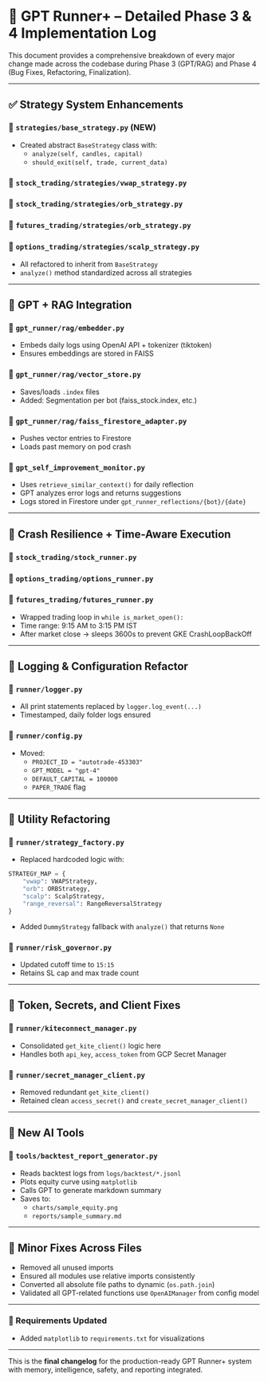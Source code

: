 # 📝 GPT Runner+ – Detailed Phase 3 & 4 Implementation Log

This document provides a comprehensive breakdown of every major change made across the codebase during Phase 3 (GPT/RAG) and Phase 4 (Bug Fixes, Refactoring, Finalization).

---

## ✅ Strategy System Enhancements

### 📄 `strategies/base_strategy.py` (NEW)
- Created abstract `BaseStrategy` class with:
  - `analyze(self, candles, capital)`
  - `should_exit(self, trade, current_data)`

### 📄 `stock_trading/strategies/vwap_strategy.py`
### 📄 `stock_trading/strategies/orb_strategy.py`
### 📄 `futures_trading/strategies/orb_strategy.py`
### 📄 `options_trading/strategies/scalp_strategy.py`
- All refactored to inherit from `BaseStrategy`
- `analyze()` method standardized across all strategies

---

## 🧠 GPT + RAG Integration

### 📄 `gpt_runner/rag/embedder.py`
- Embeds daily logs using OpenAI API + tokenizer (tiktoken)
- Ensures embeddings are stored in FAISS

### 📄 `gpt_runner/rag/vector_store.py`
- Saves/loads `.index` files
- Added: Segmentation per bot (faiss_stock.index, etc.)

### 📄 `gpt_runner/rag/faiss_firestore_adapter.py`
- Pushes vector entries to Firestore
- Loads past memory on pod crash

### 📄 `gpt_self_improvement_monitor.py`
- Uses `retrieve_similar_context()` for daily reflection
- GPT analyzes error logs and returns suggestions
- Logs stored in Firestore under `gpt_runner_reflections/{bot}/{date}`

---

## 🔁 Crash Resilience + Time-Aware Execution

### 📄 `stock_trading/stock_runner.py`
### 📄 `options_trading/options_runner.py`
### 📄 `futures_trading/futures_runner.py`
- Wrapped trading loop in `while is_market_open():`
- Time range: 9:15 AM to 3:15 PM IST
- After market close → sleeps 3600s to prevent GKE CrashLoopBackOff

---

## 🧪 Logging & Configuration Refactor

### 📄 `runner/logger.py`
- All print statements replaced by `logger.log_event(...)`
- Timestamped, daily folder logs ensured

### 📄 `runner/config.py`
- Moved:
  - `PROJECT_ID = "autotrade-453303"`
  - `GPT_MODEL = "gpt-4"`
  - `DEFAULT_CAPITAL = 100000`
  - `PAPER_TRADE` flag

---

## 🔁 Utility Refactoring

### 📄 `runner/strategy_factory.py`
- Replaced hardcoded logic with:
```python
STRATEGY_MAP = {
    "vwap": VWAPStrategy,
    "orb": ORBStrategy,
    "scalp": ScalpStrategy,
    "range_reversal": RangeReversalStrategy
}
```
- Added `DummyStrategy` fallback with `analyze()` that returns `None`

### 📄 `runner/risk_governor.py`
- Updated cutoff time to `15:15`
- Retains SL cap and max trade count

---

## 🔐 Token, Secrets, and Client Fixes

### 📄 `runner/kiteconnect_manager.py`
- Consolidated `get_kite_client()` logic here
- Handles both `api_key`, `access_token` from GCP Secret Manager

### 📄 `runner/secret_manager_client.py`
- Removed redundant `get_kite_client()`
- Retained clean `access_secret()` and `create_secret_manager_client()`

---

## 🧠 New AI Tools

### 📄 `tools/backtest_report_generator.py`
- Reads backtest logs from `logs/backtest/*.jsonl`
- Plots equity curve using `matplotlib`
- Calls GPT to generate markdown summary
- Saves to:
  - `charts/sample_equity.png`
  - `reports/sample_summary.md`

---

## 🔧 Minor Fixes Across Files

- Removed all unused imports
- Ensured all modules use relative imports consistently
- Converted all absolute file paths to dynamic (`os.path.join`)
- Validated all GPT-related functions use `OpenAIManager` from config model

---

### 📄 Requirements Updated
- Added `matplotlib` to `requirements.txt` for visualizations

---

This is the **final changelog** for the production-ready GPT Runner+ system with memory, intelligence, safety, and reporting integrated.
